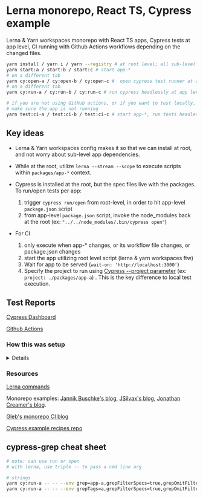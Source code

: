 # Lerna monorepo, React TS, Cypress example

Lerna & Yarn workspaces monorepo with React TS apps, Cypress tests at app level, CI running with Github Actions workflows depending on the changed files.

```bash
yarn install / yarn i / yarn --registry # at root level; all sub-level dependencies are taken care of
yarn start:a / start:b / start:c # start app-*
# on a different tab
yarn cy:open-a / cy:open-b / cy:open-c #  open cypress test runner at app level
# on a different tab
yarn cy:run-a / cy:run-b / cy:run-c # run cypress headlessly at app level

# if you are not using GitHub actions, or if you want to test locally, server-test can be utilized
# make sure the app is not running
yarn test:ci-a / test:ci-b / test:ci-c # start app-*, run tests headlessly against it
```

## Key ideas

* Lerna & Yarn workspaces config makes it so that we can install at root, and not worry about sub-level app dependencies.

* While at the root, utilize `lerna --stream --scope` to execute scripts within `packages/app-*` context. 
   
* Cypress is installed at the root, but the spec files live with the packages. To run/open tests per app:
   1. trigger `cypress run/open` from root-level, in order to hit app-level `package.json` script
   2. from app-level `package.json` script, invoke the node_modules back at the root (ex: `"../../node_modules/.bin/cypress open"`)

* For CI
  1. only execute when app-* changes, or its workflow file changes, or package.json changes
  2. start the app utilizing root level script (lerna & yarn workspaces ftw)
  3. Wait for app to be served (`wait-on: 'http://localhost:3000'`) 
  4. Specify the project to run using [Cypress --project parameter](https://github.com/cypress-io/github-action/blob/master/README.md#project) (ex: `project: ./packages/app-a`) . This is the key difference to local test execution.
   
## Test Reports

[Cypress Dashboard](https://dashboard.cypress.io/projects/6v2c2y/runs?branches=%5B%5D&committers=%5B%5D&flaky=%5B%5D&page=1&status=%5B%5D&tags=%5B%5D&timeRange=%7B%22startDate%22%3A%221970-01-01%22%2C%22endDate%22%3A%222038-01-19%22%7D)

[Github Actions](https://github.com/muratkeremozcan/lerna-react-ts-cypress/actions)

### How this was setup

<details>

### Lerna & Yarn workspaces

*Lerna*: provides tooling to manage multi-repository structure inside a single repository by separating out subsets of the repository into their own “sub” repositories; monorepo.

*Yarn workspaces*:  manages our dependencies. Rather than having multiple node_modules directories, it intelligently optimizes the installing of dependencies together and allows for the cross-linking of dependencies in a monorepo.



```bash
yarn config set workspaces-experimental true # enable yarn workspaces, has to be a private repo
yarn init # generate package.json
yarn add lerna --dev # add lerna
lerna init # creates packages/ folder and lerna.json file
```

Edit `lerna.json` to enable yarn workspaces:
```json
{
  "packages": [
    "packages/*"
  ],
  "version": "0.0.1",
  "npmClient": "yarn",
  "useWorkspaces": true
}
```

Add workspaces property to `package.json` root level:
```json
  "workspaces": [
     "packages/*"
  ]  
``` 

### Create react apps
```bash
npx create-react-app packages/app-a --template typescript
npx create-react-app packages/app-b --template typescript
npx create-react-app packages/app-c --template typescript
```

> The assumption is that we do not have cross dependencies between our packages.

> Since we are using Yarn workspaces, we do not need `lerna bootstrap --hoist` at this point, which is used to move common dependencies to root node_modules (if using npm).

### Add Cypress as a common dependency

Install it at the root, that is it.

</details>


### Resources

[Lerna commands](https://github.com/lerna/lerna/blob/main/commands/run/README.md)

Monorepo examples: [Jannik Buschke's blog](https://www.jannikbuschke.de/blog/monorepo-with-lerna-react-and-typescript/), [JSilvax's blog](https://medium.com/@jsilvax/a-workflow-guide-for-lerna-with-yarn-workspaces-60f97481149d), [Jonathan Creamer's blog](https://www.jonathancreamer.com/running-cypress-tests-in-a-monorepo/).

[Gleb's monorepo CI blog](https://glebbahmutov.com/blog/test-monorepo-apps/)

[Cypress example recipes repo](https://github.com/cypress-io/cypress/tree/develop/packages)

## cypress-grep cheat sheet

```bash
# note: can use run or open
# with lerna, use triple -- to pass a cmd line arg

# strings
yarn cy:run-a -- -- --env grep=app-a,grepFilterSpecs=true,grepOmitFiltered=true     
yarn cy:run-a -- -- --env grepTags=a,grepFilterSpecs=true,grepOmitFiltered=true     

```
